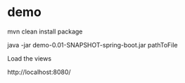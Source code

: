 # demo

mvn clean install package

java -jar demo-0.01-SNAPSHOT-spring-boot.jar pathToFile



Load the views 
 
http://localhost:8080/